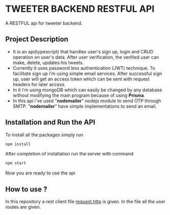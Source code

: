# TWEETER BACKEND RESTFUL API
A RESTFUL api for tweeter backend.  

## Project Description
* It is an api(typescript) that handles user's sign up, login and CRUD operation on user's data. After user verification, the verified user can make, delete, updates his tweets.
* Currently it uses password less authentication (JWT) technique. To facilitate sign up i'm using simple email services. After successful sign up, user will get an access token which can be sent with request headers for later access.
* In it i'm using mongoDB which can easily be changed by any database without modifying the main program because of using **Prisma**.
* In this api i've used "**nodemailer**" nodejs module to send OTP through SMTP. "**nodemailer**" have simple implementations to send an email. 

##  Installation and Run the API
To install all the packages simply run  
```bash
npm install
```
After completion of installation run the server with command
```bash
npm start
```
Now you are ready to use the api

## How to use ?
In this repository a rest client file [request.http](./request.http) is given. In the file all the user routes are given.
